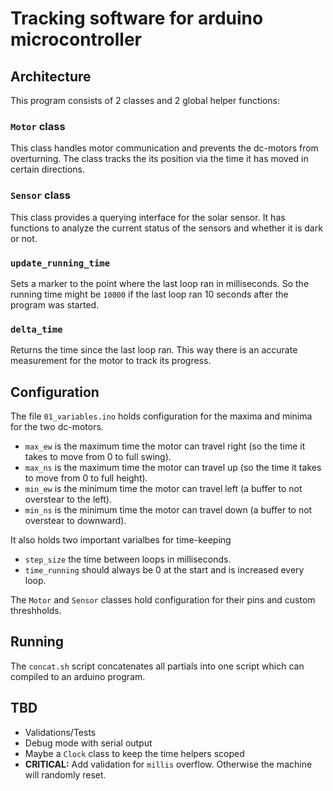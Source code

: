 # Tracking software for arduino microcontroller

## Architecture

This program consists of 2 classes and 2 global helper functions:

### `Motor` class

This class handles motor communication and prevents the dc-motors from
overturning. The class tracks the its position via the time it has moved in
certain directions. 

### `Sensor` class
This class provides a querying interface for the solar sensor.
It has functions to analyze  the current status of the sensors and whether it is
dark or not.

### `update_running_time`
Sets a marker to the point where the last loop ran in milliseconds.
So the running time might be `10000` if the last loop ran 10 seconds after the
program was started.

### `delta_time`
Returns the time since the last loop ran. This way there is an accurate
measurement for the motor to track its progress.


## Configuration
The file `01_variables.ino` holds configuration for the maxima and minima for
the two dc-motors.
- `max_ew` is the maximum time the motor can travel right (so the time it takes
    to move from 0 to full swing).
- `max_ns` is the maximum time the motor can travel up (so the time it takes
    to move from 0 to full height).
- `min_ew` is the minimum time the motor can travel left (a buffer to not
    overstear to the left).
- `min_ns` is the minimum time the motor can travel down (a buffer to not
    overstear to downward).

It also holds two important varialbes for time-keeping
- `step_size` the time between loops in milliseconds.
- `time_running` should always be 0 at the start and is increased every loop.

The `Motor` and `Sensor` classes hold configuration for their pins and custom
threshholds.

## Running
The `concat.sh` script concatenates all partials into one script which can
compiled to an arduino program.


## TBD
* Validations/Tests
* Debug mode with serial output
* Maybe a `Clock` class to keep the time helpers scoped
* **CRITICAL:** Add validation for `millis` overflow. Otherwise the machine will
    randomly reset.
